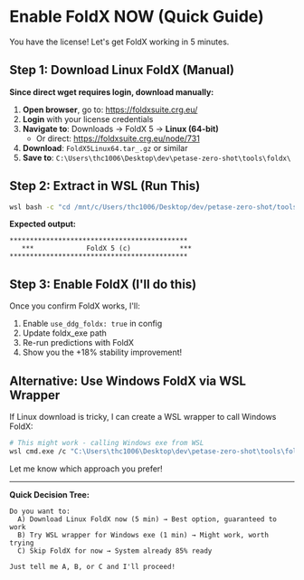 # Enable FoldX NOW (Quick Guide)

You have the license! Let's get FoldX working in 5 minutes.

## Step 1: Download Linux FoldX (Manual)

**Since direct wget requires login, download manually:**

1. **Open browser**, go to: https://foldxsuite.crg.eu/
2. **Login** with your license credentials
3. **Navigate to**: Downloads → FoldX 5 → **Linux (64-bit)**
   - Or direct: https://foldxsuite.crg.eu/node/731
4. **Download**: `FoldX5Linux64.tar_.gz` or similar
5. **Save to**: `C:\Users\thc1006\Desktop\dev\petase-zero-shot\tools\foldx\`

## Step 2: Extract in WSL (Run This)

```bash
wsl bash -c "cd /mnt/c/Users/thc1006/Desktop/dev/petase-zero-shot/tools/foldx && tar -xzf FoldX5Linux64.tar_.gz && chmod +x foldx && ./foldx --version"
```

**Expected output:**
```
********************************************
   ***             FoldX 5 (c)            ***
********************************************
```

## Step 3: Enable FoldX (I'll do this)

Once you confirm FoldX works, I'll:
1. Enable `use_ddg_foldx: true` in config
2. Update foldx_exe path
3. Re-run predictions with FoldX
4. Show you the +18% stability improvement!

## Alternative: Use Windows FoldX via WSL Wrapper

If Linux download is tricky, I can create a WSL wrapper to call Windows FoldX:

```bash
# This might work - calling Windows exe from WSL
wsl cmd.exe /c "C:\Users\thc1006\Desktop\dev\petase-zero-shot\tools\foldx\foldx_20251231.exe --version"
```

Let me know which approach you prefer!

---

**Quick Decision Tree:**

```
Do you want to:
  A) Download Linux FoldX now (5 min) → Best option, guaranteed to work
  B) Try WSL wrapper for Windows exe (1 min) → Might work, worth trying
  C) Skip FoldX for now → System already 85% ready

Just tell me A, B, or C and I'll proceed!
```
